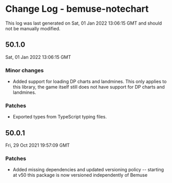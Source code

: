 # Change Log - bemuse-notechart

This log was last generated on Sat, 01 Jan 2022 13:06:15 GMT and should not be manually modified.

## 50.1.0
Sat, 01 Jan 2022 13:06:15 GMT

### Minor changes

- Added support for loading DP charts and landmines. This only applies to this library, the game itself still does not have support for DP charts and landmines.

### Patches

- Exported types from TypeScript typing files.

## 50.0.1
Fri, 29 Oct 2021 19:57:09 GMT

### Patches

- Added missing dependencies and updated versioning policy -- starting at v50 this package is now versioned independently of Bemuse

